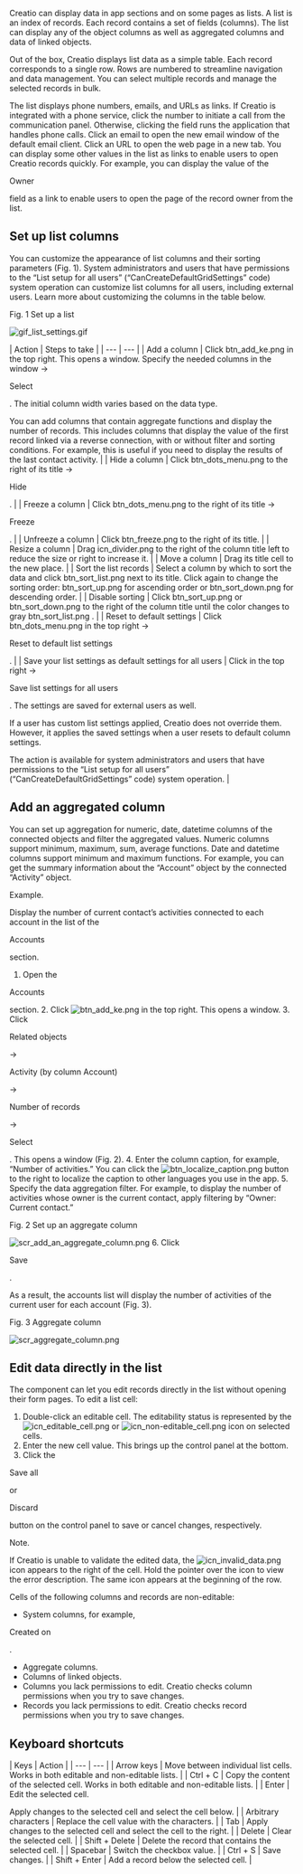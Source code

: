


 Creatio can display data in app sections and on some pages as lists. A list is an index of records. Each record contains a set of fields (columns). The list can display any of the object columns as well as aggregated columns and data of linked objects.
 



 Out of the box, Creatio displays list data as a simple table. Each record corresponds to a single row. Rows are numbered to streamline navigation and data management. You can select multiple records and manage the selected records in bulk.
 



 The list displays phone numbers, emails, and URLs as links. If Creatio is integrated with a phone service, click the number to initiate a call from the communication panel. Otherwise, clicking the field runs the application that handles phone calls. Click an email to open the new email window of the default email client. Click an URL to open the web page in a new tab. You can display some other values in the list as links to enable users to open Creatio records quickly. For example, you can display the value of the
 
 Owner
 
 field as a link to enable users to open the page of the record owner from the list.
 



 Set up list columns
---------------------



 You can customize the appearance of list columns and their sorting parameters (Fig. 1). System administrators and users that have permissions to the “List setup for all users” (“CanCreateDefaultGridSettings” code) system operation can customize list columns for all users, including external users. Learn more about customizing the columns in the table below.
 




 Fig. 1 Set up a list
 

![gif_list_settings.gif](/docs/sites/en/files/images/NoCodePlatform/list_settings/gif_list_settings.gif)






| 
 Action
  | 
 Steps to take
  |
| --- | --- |
| 
 Add a column
  | 
 Click
 btn_add_ke.png
 in the top right. This opens a window. Specify the needed columns in the window →
 
 Select
 
 . The initial column width varies based on the data type.
 

 You can add columns that contain aggregate functions and display the number of records. This includes columns that display the value of the first record linked via a reverse connection, with or without filter and sorting conditions. For example, this is useful if you need to display the results of the last contact activity.
  |
| 
 Hide a column
  | 
 Click
 btn_dots_menu.png
 to the right of its title →
 
 Hide
 
 .
  |
| 
 Freeze a column
  | 
 Click
 btn_dots_menu.png
 to the right of its title →
 
 Freeze
 
 .
  |
| 
 Unfreeze a column
  | 
 Click
 btn_freeze.png
 to the right of its title.
  |
| 
 Resize a column
  | 
 Drag
 icn_divider.png
 to the right of the column title left to reduce the size or right to increase it.
  |
| 
 Move a column
  | 
 Drag its title cell to the new place.
  |
| 
 Sort the list records
  | 
 Select a column by which to sort the data and click
 btn_sort_list.png
 next to its title. Click again to change the sorting order:
 btn_sort_up.png
 for ascending order or
 btn_sort_down.png
 for descending order.
  |
| 
 Disable sorting
  | 
 Click
 btn_sort_up.png
 or
 btn_sort_down.png
 to the right of the column title until the color changes to gray
 btn_sort_list.png
 .
  |
| 
 Reset to default settings
  | 
 Click
 btn_dots_menu.png
 in the top right →
 
 Reset to default list settings
 
 .
  |
| 
 Save your list settings as default settings for all users
  | 
 Click in the top right →
 
 Save list settings for all users
 
 . The settings are saved for external users as well.
 

 If a user has custom list settings applied, Creatio does not override them. However, it applies the saved settings when a user resets to default column settings.
 

 The action is available for system administrators and users that have permissions to the “List setup for all users” (“CanCreateDefaultGridSettings” code) system operation.
  |





 Add an aggregated column
--------------------------



 You can set up aggregation for numeric, date, datetime columns of the connected objects and filter the aggregated values. Numeric columns support minimum, maximum, sum, average functions. Date and datetime columns support minimum and maximum functions. For example, you can get the summary information about the “Account” object by the connected “Activity” object.
 





 Example.
 
 Display the number of current contact’s activities connected to each account in the list of the
 
 Accounts
 
 section.
 



1. Open the
 
 Accounts
 
 section.
2. Click
 ![btn_add_ke.png](/docs/sites/en/files/images/NoCodePlatform/list_settings/btn_add_ke.png)
 in the top right. This opens a window.
3. Click
 
 Related objects
 
 →
 
 Activity (by column Account)
 
 →
 
 Number of records
 
 →
 
 Select
 
 . This opens a window (Fig. 2).
4. Enter the column caption, for example, “Number of activities.” You can click the
 ![btn_localize_caption.png](/docs/sites/en/files/images/NoCodePlatform/list_settings/btn_localize_caption.png)
 button to the right to localize the caption to other languages you use in the app.
5. Specify the data aggregation filter. For example, to display the number of activities whose owner is the current contact, apply filtering by “Owner: Current contact.”
 




 Fig. 2 Set up an aggregate column
 

![scr_add_an_aggregate_column.png](/docs/sites/en/files/images/NoCodePlatform/list_settings/scr_add_an_aggregate_column.png)
6. Click
 
 Save
 
 .



 As a result, the accounts list will display the number of activities of the current user for each account (Fig. 3).
 




 Fig. 3 Aggregate column
 

![scr_aggregate_column.png](/docs/sites/en/files/images/NoCodePlatform/list_settings/scr_aggregate_column.png)



 Edit data directly in the list
--------------------------------



 The component can let you edit records directly in the list without opening their form pages. To edit a list cell:
 


1. Double-click an editable cell. The editability status is represented by the
 ![icn_editable_cell.png](/docs/sites/en/files/images/NoCodePlatform/list_settings/icn_editable_cell.png)
 or
 ![icn_non-editable_cell.png](/docs/sites/en/files/images/NoCodePlatform/list_settings/icn_non-editable_cell.png)
 icon on selected cells.
2. Enter the new cell value. This brings up the control panel at the bottom.
3. Click the
 
 Save all
 
 or
 
 Discard
 
 button on the control panel to save or cancel changes, respectively.





 Note.
 
 If Creatio is unable to validate the edited data, the
 ![icn_invalid_data.png](/docs/sites/en/files/images/NoCodePlatform/list_settings/icn_invalid_data.png)
 icon appears to the right of the cell. Hold the pointer over the icon to view the error description. The same icon appears at the beginning of the row.
 




 Cells of the following columns and records are non-editable:
 


* System columns, for example,
 
 Created on
 
 .
* Aggregate columns.
* Columns of linked objects.
* Columns you lack permissions to edit. Creatio checks column permissions when you try to save changes.
* Records you lack permissions to edit. Creatio checks record permissions when you try to save changes.



 Keyboard shortcuts
--------------------






| 
 Keys
  | 
 Action
  |
| --- | --- |
| 
 Arrow keys
  | 
 Move between individual list cells. Works in both editable and non-editable lists.
  |
| 
 Ctrl + C
  | 
 Copy the content of the selected cell. Works in both editable and non-editable lists.
  |
| 
 Enter
  | 
 Edit the selected cell.
 

 Apply changes to the selected cell and select the cell below.
  |
| 
 Arbitrary characters
  | 
 Replace the cell value with the characters.
  |
| 
 Tab
  | 
 Apply changes to the selected cell and select the cell to the right.
  |
| 
 Delete
  | 
 Clear the selected cell.
  |
| 
 Shift + Delete
  | 
 Delete the record that contains the selected cell.
  |
| 
 Spacebar
  | 
 Switch the checkbox value.
  |
| 
 Ctrl + S
  | 
 Save changes.
  |
| 
 Shift + Enter
  | 
 Add a record below the selected cell.
  |







